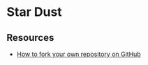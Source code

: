 # Star Dust

## Resources

- [How to fork your own repository on GitHub](http://deanmalone.net/post/how-to-fork-your-own-repo-on-github/)